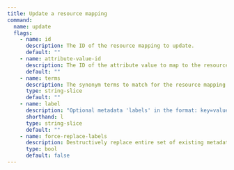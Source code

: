```yaml
---
title: Update a resource mapping
command:
  name: update
  flags:
    - name: id
      description: The ID of the resource mapping to update.
      default: ""
    - name: attribute-value-id  
      description: The ID of the attribute value to map to the resource.
      default: ""
    - name: terms
      description: The synonym terms to match for the resource mapping.
      type: string-slice
      default: ""
    - name: label
      description: "Optional metadata 'labels' in the format: key=value"
      shorthand: l
      type: string-slice
      default: ""
    - name: force-replace-labels
      description: Destructively replace entire set of existing metadata 'labels' with any provided to this command
      type: bool
      default: false
---
```

